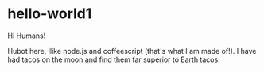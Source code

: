 # hello-world1

Hi Humans!

Hubot here, Ilike node.js and coffeescript (that's what I am made of!).
I have had tacos on the moon and find them far superior to Earth tacos.
